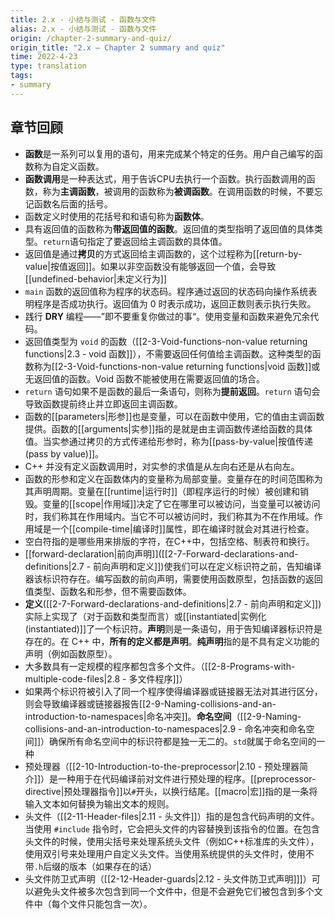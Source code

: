 ```yaml
---
title: 2.x - 小结与测试 - 函数与文件
alias: 2.x - 小结与测试 - 函数与文件
origin: /chapter-2-summary-and-quiz/
origin_title: "2.x — Chapter 2 summary and quiz"
time: 2022-4-23
type: translation
tags:
- summary
---
```


## 章节回顾

- **函数**是一系列可以复用的语句，用来完成某个特定的任务。用户自己编写的函数称为自定义函数。
- **函数调用**是一种表达式，用于告诉CPU去执行一个函数。执行函数调用的函数，称为**主调函数**，被调用的函数称为**被调函数**。在调用函数的时候，不要忘记函数名后面的括号。
- 函数定义时使用的花括号和和语句称为**函数体**。
- 具有返回值的函数称为**带返回值的函数**。返回值的类型指明了返回值的具体类型。`return`语句指定了要返回给主调函数的具体值。
- 返回值是通过**拷贝**的方式返回给主调函数的，这个过程称为[[return-by-value|按值返回]]。如果以非空函数没有能够返回一个值，会导致[[undefined-behavior|未定义行为]]
- `main` 函数的返回值称为程序的状态码。程序通过返回的状态码向操作系统表明程序是否成功执行。返回值为 0 时表示成功，返回正数则表示执行失败。
- 践行 **DRY** 编程——”即不要重复你做过的事“。使用变量和函数来避免冗余代码。
- 返回值类型为 `void` 的函数（[[2-3-Void-functions-non-value returning functions|2.3 - void 函数]]），不需要返回任何值给主调函数。这种类型的函数称为[[2-3-Void-functions-non-value returning functions|void 函数]]或无返回值的函数。Void 函数不能被使用在需要返回值的场合。
- `return` 语句如果不是函数的最后一条语句，则称为**提前返回**。`return` 语句会导致函数提前终止并立即返回主调函数。
- 函数的[[parameters|形参]]也是变量，可以在函数中使用，它的值由主调函数提供。函数的[[arguments|实参]]指的是就是由主调函数传递给函数的具体值。当实参通过拷贝的方式传递给形参时，称为[[pass-by-value|按值传递(pass by value)]]。
- C++ 并没有定义函数调用时，对实参的求值是从左向右还是从右向左。
- 函数的形参和定义在函数体内的变量称为局部变量。变量存在的时间范围称为其声明周期。变量在[[runtime|运行时]]（即程序运行的时候）被创建和销毁。变量的[[scope|作用域]]决定了它在哪里可以被访问，当变量可以被访问时，我们称其在作用域内。当它不可以被访问时，我们称其为不在作用域。作用域是一个[[compile-time|编译时]]属性，即在编译时就会对其进行检查。
- 空白符指的是哪些用来排版的字符，在C++中，包括空格、制表符和换行。
- [[forward-declaration|前向声明]]([[2-7-Forward-declarations-and-definitions|2.7 - 前向声明和定义]])使我们可以在定义标识符之前，告知编译器该标识符存在。编写函数的前向声明，需要使用函数原型，包括函数的返回值类型、函数名和形参，但不需要函数体。
- **定义**([[2-7-Forward-declarations-and-definitions|2.7 - 前向声明和定义]])实际上实现了（对于函数和类型而言）或[[instantiated|实例化(instantiated)]]了一个标识符。**声明**则是一条语句，用于告知编译器标识符是存在的。在 C++ 中，**所有的定义都是声明**。**纯声明**指的是不具有定义功能的声明（例如函数原型）。
- 大多数具有一定规模的程序都包含多个文件。（[[2-8-Programs-with-multiple-code-files|2.8 - 多文件程序]]）
- 如果两个标识符被引入了同一个程序使得编译器或链接器无法对其进行区分，则会导致编译器或链接器报告[[2-9-Naming-collisions-and-an-introduction-to-namespaces|命名冲突]]。**命名空间**（[[2-9-Naming-collisions-and-an-introduction-to-namespaces|2.9 - 命名冲突和命名空间]]）确保所有命名空间中的标识符都是独一无二的。`std`就属于命名空间的一种
- 预处理器（[[2-10-Introduction-to-the-preprocessor|2.10 - 预处理器简介]]）是一种用于在代码编译前对文件进行预处理的程序。[[preprocessor-directive|预处理器指令]]以`#`开头，以换行结尾。[[macro|宏]]指的是一条将输入文本如何替换为输出文本的规则。
- 头文件（[[2-11-Header-files|2.11 - 头文件]]）指的是包含代码声明的文件。当使用 `#include` 指令时，它会把头文件的内容替换到该指令的位置。在包含头文件的时候，使用尖括号来处理系统头文件（例如C++标准库的头文件），使用双引号来处理用户自定义头文件。当使用系统提供的头文件时，使用不带`.h`后缀的版本（如果存在的话）
- 头文件防卫式声明（[[2-12-Header-guards|2.12 - 头文件防卫式声明]]]）可以避免头文件被多次包含到同一个文件中，但是不会避免它们被包含到多个文件中（每个文件只能包含一次）。